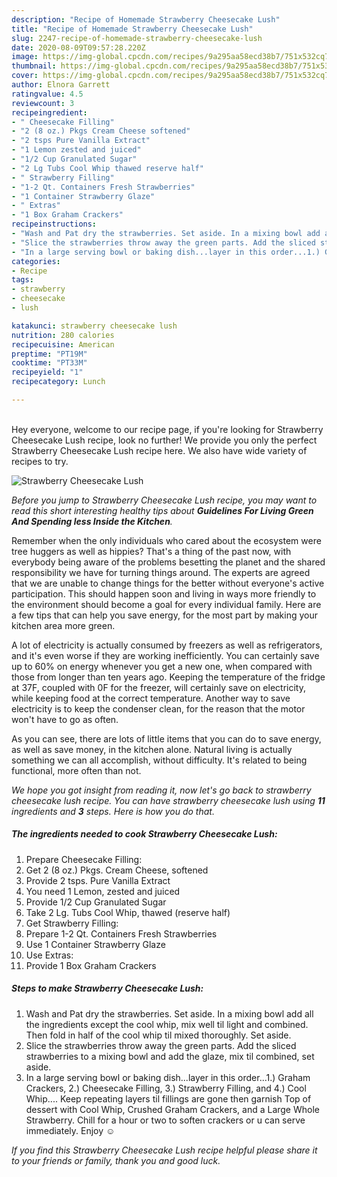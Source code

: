 ```yaml
---
description: "Recipe of Homemade Strawberry Cheesecake Lush"
title: "Recipe of Homemade Strawberry Cheesecake Lush"
slug: 2247-recipe-of-homemade-strawberry-cheesecake-lush
date: 2020-08-09T09:57:28.220Z
image: https://img-global.cpcdn.com/recipes/9a295aa58ecd38b7/751x532cq70/strawberry-cheesecake-lush-recipe-main-photo.jpg
thumbnail: https://img-global.cpcdn.com/recipes/9a295aa58ecd38b7/751x532cq70/strawberry-cheesecake-lush-recipe-main-photo.jpg
cover: https://img-global.cpcdn.com/recipes/9a295aa58ecd38b7/751x532cq70/strawberry-cheesecake-lush-recipe-main-photo.jpg
author: Elnora Garrett
ratingvalue: 4.5
reviewcount: 3
recipeingredient:
- " Cheesecake Filling"
- "2 (8 oz.) Pkgs Cream Cheese softened"
- "2 tsps Pure Vanilla Extract"
- "1 Lemon zested and juiced"
- "1/2 Cup Granulated Sugar"
- "2 Lg Tubs Cool Whip thawed reserve half"
- " Strawberry Filling"
- "1-2 Qt. Containers Fresh Strawberries"
- "1 Container Strawberry Glaze"
- " Extras"
- "1 Box Graham Crackers"
recipeinstructions:
- "Wash and Pat dry the strawberries. Set aside. In a mixing bowl add all the ingredients except the cool whip, mix well til light and combined. Then fold in half of the cool whip til mixed thoroughly. Set aside."
- "Slice the strawberries throw away the green parts. Add the sliced strawberries to a mixing bowl and add the glaze, mix til combined, set aside."
- "In a large serving bowl or baking dish...layer in this order...1.) Graham Crackers, 2.) Cheesecake Filling, 3.) Strawberry Filling, and 4.) Cool Whip.... Keep repeating layers til fillings are gone then garnish Top of dessert with Cool Whip, Crushed Graham Crackers, and a Large Whole Strawberry. Chill for a hour or two to soften crackers or u can serve immediately. Enjoy ☺️"
categories:
- Recipe
tags:
- strawberry
- cheesecake
- lush

katakunci: strawberry cheesecake lush 
nutrition: 280 calories
recipecuisine: American
preptime: "PT19M"
cooktime: "PT33M"
recipeyield: "1"
recipecategory: Lunch

---
```

<br>
Hey everyone, welcome to our recipe page, if you're looking for Strawberry Cheesecake Lush recipe, look no further! We provide you only the perfect Strawberry Cheesecake Lush recipe here. We also have wide variety of recipes to try.
<br>


![Strawberry Cheesecake Lush](https://img-global.cpcdn.com/recipes/9a295aa58ecd38b7/751x532cq70/strawberry-cheesecake-lush-recipe-main-photo.jpg)

<i>Before you jump to Strawberry Cheesecake Lush recipe, you may want to read this short interesting healthy tips about 
<strong>Guidelines For Living Green And Spending less Inside the Kitchen</strong>.</i>
</br>

Remember when the only individuals who cared about the ecosystem were tree huggers as well as hippies? That's a thing of the past now, with everybody being aware of the problems besetting the planet and the shared responsibility we have for turning things around. The experts are agreed that we are unable to change things for the better without everyone's active participation. This should happen soon and living in ways more friendly to the environment should become a goal for every individual family. Here are a few tips that can help you save energy, for the most part by making your kitchen area more green.

A lot of electricity is actually consumed by freezers as well as refrigerators, and it's even worse if they are working inefficiently. You can certainly save up to 60% on energy whenever you get a new one, when compared with those from longer than ten years ago. Keeping the temperature of the fridge at 37F, coupled with 0F for the freezer, will certainly save on electricity, while keeping food at the correct temperature. Another way to save electricity is to keep the condenser clean, for the reason that the motor won't have to go as often.

As you can see, there are lots of little items that you can do to save energy, as well as save money, in the kitchen alone. Natural living is actually something we can all accomplish, without difficulty. It's related to being functional, more often than not.


<i>We hope you got insight from reading it, now let's go back to strawberry cheesecake lush recipe. You can have strawberry cheesecake lush using <strong>11</strong> ingredients and <strong>3</strong> steps. Here is how you do that.
</i>

##### The ingredients needed to cook Strawberry Cheesecake Lush:

1. Prepare  Cheesecake Filling:
1. Get 2 (8 oz.) Pkgs. Cream Cheese, softened
1. Provide 2 tsps. Pure Vanilla Extract
1. You need 1 Lemon, zested and juiced
1. Provide 1/2 Cup Granulated Sugar
1. Take 2 Lg. Tubs Cool Whip, thawed (reserve half)
1. Get  Strawberry Filling:
1. Prepare 1-2 Qt. Containers Fresh Strawberries
1. Use 1 Container Strawberry Glaze
1. Use  Extras:
1. Provide 1 Box Graham Crackers


##### Steps to make Strawberry Cheesecake Lush:

1. Wash and Pat dry the strawberries. Set aside. In a mixing bowl add all the ingredients except the cool whip, mix well til light and combined. Then fold in half of the cool whip til mixed thoroughly. Set aside.
1. Slice the strawberries throw away the green parts. Add the sliced strawberries to a mixing bowl and add the glaze, mix til combined, set aside.
1. In a large serving bowl or baking dish...layer in this order...1.) Graham Crackers, 2.) Cheesecake Filling, 3.) Strawberry Filling, and 4.) Cool Whip.... Keep repeating layers til fillings are gone then garnish Top of dessert with Cool Whip, Crushed Graham Crackers, and a Large Whole Strawberry. Chill for a hour or two to soften crackers or u can serve immediately. Enjoy ☺️


<i>If you find this Strawberry Cheesecake Lush recipe helpful please share it to your friends or family, thank you and good luck.</i>
